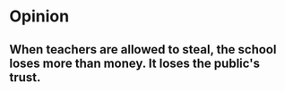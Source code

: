 # Opinion
## When teachers are allowed to steal, the school loses more than money. It loses the public's trust.

